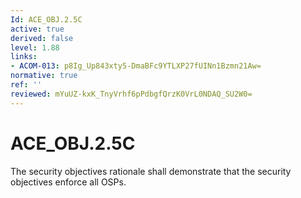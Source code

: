 ```yaml
---
Id: ACE_OBJ.2.5C
active: true
derived: false
level: 1.88
links:
- ACOM-013: p8Ig_Up843xty5-DmaBFc9YTLXP27fUINn1Bzmn21Aw=
normative: true
ref: ''
reviewed: mYuUZ-kxK_TnyVrhf6pPdbgfQrzK0VrL0NDAQ_SU2W0=
---
```


# ACE_OBJ.2.5C

The security objectives rationale shall demonstrate that the security objectives enforce all OSPs.
